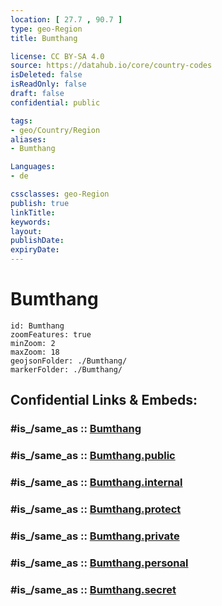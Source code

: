 ```yaml
---
location: [ 27.7 , 90.7 ] 
type: geo-Region
title: Bumthang

license: CC BY-SA 4.0
source: https://datahub.io/core/country-codes
isDeleted: false
isReadOnly: false
draft: false
confidential: public

tags:
- geo/Country/Region
aliases:
- Bumthang

Languages:
- de

cssclasses: geo-Region
publish: true
linkTitle: 
keywords: 
layout: 
publishDate: 
expiryDate: 
---
```


# Bumthang

```leaflet
id: Bumthang
zoomFeatures: true 
minZoom: 2 
maxZoom: 18
geojsonFolder: ./Bumthang/
markerFolder: ./Bumthang/
```


## Confidential Links & Embeds: 

### #is_/same_as :: [Bumthang](/_Standards/Earth/Continent/Asia/Asia~South/Bhutan/Districts~Bhutan/Bumthang.md) 

### #is_/same_as :: [Bumthang.public](/_public/Earth/Continent/Asia/Asia~South/Bhutan/Districts~Bhutan/Bumthang.public.md) 

### #is_/same_as :: [Bumthang.internal](/_internal/Earth/Continent/Asia/Asia~South/Bhutan/Districts~Bhutan/Bumthang.internal.md) 

### #is_/same_as :: [Bumthang.protect](/_protect/Earth/Continent/Asia/Asia~South/Bhutan/Districts~Bhutan/Bumthang.protect.md) 

### #is_/same_as :: [Bumthang.private](/_private/Earth/Continent/Asia/Asia~South/Bhutan/Districts~Bhutan/Bumthang.private.md) 

### #is_/same_as :: [Bumthang.personal](/_personal/Earth/Continent/Asia/Asia~South/Bhutan/Districts~Bhutan/Bumthang.personal.md) 

### #is_/same_as :: [Bumthang.secret](/_secret/Earth/Continent/Asia/Asia~South/Bhutan/Districts~Bhutan/Bumthang.secret.md)

